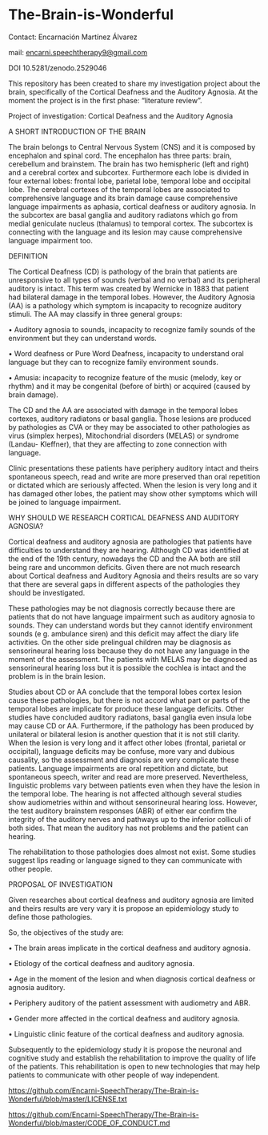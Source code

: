 # The-Brain-is-Wonderful
Contact: Encarnación Martínez Álvarez

mail: encarni.speechtherapy9@gmail.com

DOI 10.5281/zenodo.2529046 

This repository has been created to share my investigation project about the brain, specifically of the Cortical Deafness and the Auditory Agnosia. At the moment the project is in the first phase: “literature review”. 

Project of investigation: Cortical Deafness and the Auditory Agnosia

A SHORT INTRODUCTION OF THE BRAIN

The brain belongs to Central Nervous System (CNS) and it is composed by encephalon and spinal cord. The encephalon has three parts: brain, cerebellum and brainstem. The brain has two hemispheric (left and right) and a cerebral cortex and subcortex. Furthermore each lobe is divided in four external lobes: frontal lobe, parietal lobe, temporal lobe and occipital lobe. The cerebral cortexes of the temporal lobes are associated to comprehensive language and its brain damage cause comprehensive language impairments as aphasia, cortical deafness or auditory agnosia. In the subcortex are basal ganglia and auditory radiatons which go from medial geniculate nucleus (thalamus) to temporal cortex. The subcortex is connecting with the language and its lesion may cause comprehensive language impairment too.  

DEFINITION

The Cortical Deafness (CD) is pathology of the brain that patients are unresponsive to all types of sounds (verbal and no verbal) and its peripheral auditory is intact. This term was created by Wernicke in 1883 that patient had bilateral damage in the temporal lobes. However, the Auditory Agnosia (AA) is a pathology which symptom is incapacity to recognize auditory stimuli. The AA may classify in three general groups:

•	Auditory agnosia to sounds, incapacity to recognize family sounds of the environment but they can understand words.

•	Word deafness or Pure Word Deafness, incapacity to understand oral language but they can to recognize family environment sounds. 

•	Amusia: incapacity to recognize feature of the music (melody, key or rhythm) and it may be congenital (before of birth) or acquired (caused by brain damage). 

The CD and the AA are associated with damage in the temporal lobes cortexes, auditory radiatons or basal ganglia. Those lesions are produced by pathologies as CVA or they may be associated to other pathologies as virus (simplex herpes), Mitochondrial disorders (MELAS) or syndrome (Landau- Kleffner), that they are affecting to zone connection with language. 

Clinic presentations these patients have periphery auditory intact and theirs  spontaneous speech, read and write are more preserved than oral repetition or dictated which are seriously affected. When the lesion is very long and it has damaged other lobes, the patient may show other symptoms which will be joined to language impairment.

WHY SHOULD WE RESEARCH CORTICAL DEAFNESS AND AUDITORY AGNOSIA?

Cortical deafness and auditory agnosia are pathologies that patients have difficulties to understand they are hearing.  Although CD was identified at the end of the 19th century, nowadays the CD and the AA both are still being rare and uncommon deficits. Given there are not much research about Cortical deafness and Auditory Agnosia and theirs results are so vary that there are several gaps in different aspects of the pathologies they should be investigated.

These pathologies may be not diagnosis correctly because there are patients that do not have language impairment such as auditory agnosia to sounds. They can understand words but they cannot identify environment sounds (e g. ambulance siren) and this deficit may affect the diary life activities. On the other side prelingual children may be diagnosis as sensorineural hearing loss because they do not have any language in the moment of the assessment. The patients with MELAS may be diagnosed as sensorineural hearing loss but it is possible the cochlea is intact and the problem is in the brain lesion. 

Studies about CD or AA conclude that the temporal lobes cortex lesion cause these pathologies, but there is not accord what part or parts of the temporal lobes are implicate for produce these language deficits. Other studies have concluded auditory radiatons, basal ganglia even insula lobe may cause CD or AA. Furthermore, if the pathology has been produced by unilateral or bilateral lesion is another question that it is not still clarity. When the lesion is very long and it affect other lobes (frontal, parietal or occipital), language deficits may be confuse, more vary and dubious causality, so the assessment and diagnosis are very complicate these patients. Language impairments are oral repetition and dictate, but spontaneous speech, writer and read are more preserved. Nevertheless, linguistic problems vary between patients even when they have the lesion in the temporal lobe. The hearing is not affected although several studies show audiometries within and without sensorineural hearing loss. However, the test auditory brainstem responses (ABR) of either ear confirm the integrity of the auditory nerves and pathways up to the inferior colliculi of both sides. That mean the auditory has not problems and the patient can hearing. 

The rehabilitation to those pathologies does almost not exist. Some studies suggest lips reading or language signed to they can communicate with other people.

PROPOSAL OF INVESTIGATION

Given researches about cortical deafness and auditory agnosia are limited and theirs results are very vary it is propose an epidemiology study to define those pathologies.

 So, the objectives of the study are:
 
•	The brain areas implicate in the cortical deafness and auditory agnosia.

•	Etiology of the cortical deafness and auditory agnosia.

•	Age in the moment of the lesion and when diagnosis cortical deafness or agnosia auditory.

•	Periphery auditory of the patient assessment with audiometry and ABR.

•	Gender more affected in the cortical deafness and auditory agnosia.

•	Linguistic clinic feature of the cortical deafness and auditory agnosia. 

Subsequently to the epidemiology study it is propose the neuronal and cognitive study and establish the rehabilitation to improve the quality of life of the patients. This rehabilitation is open to new technologies that may help patients to communicate with other people of way independent. 


https://github.com/Encarni-SpeechTherapy/The-Brain-is-Wonderful/blob/master/LICENSE.txt

https://github.com/Encarni-SpeechTherapy/The-Brain-is-Wonderful/blob/master/CODE_OF_CONDUCT.md


      




  
 

 

